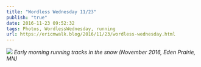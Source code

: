 ```yaml
---
title: "Wordless Wednesday 11/23"
publish: "true"
date: 2016-11-23 09:52:32
tags: Photos, WordlessWednesday, running
url: https://ericmwalk.blog/2016/11/23/wordless-wednesday.html
---
```


![](https://ericmwalk.blog/uploads/2022/fc486c9465.jpg)
*Early morning running tracks in the snow (November 2016, Eden Prairie, MN)*